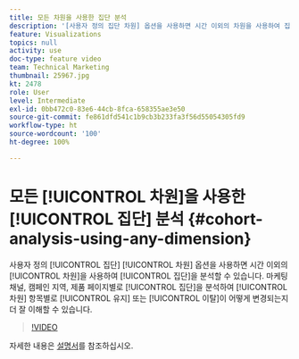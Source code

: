 ```yaml
---
title: 모든 차원을 사용한 집단 분석
description: '[사용자 정의 집단 차원] 옵션을 사용하면 시간 이외의 차원을 사용하여 집단을 분석할 수 있습니다. 마케팅 채널, 캠페인 지역, 제품 페이지별로 집단을 분석하여 차원 항목별로 유지 또는 이탈이 어떻게 변경되는지 더 잘 이해할 수 있습니다.'
feature: Visualizations
topics: null
activity: use
doc-type: feature video
team: Technical Marketing
thumbnail: 25967.jpg
kt: 2478
role: User
level: Intermediate
exl-id: 0bb472c0-83e6-44cb-8fca-658355ae3e50
source-git-commit: fe861dfd541c1b9cb3b233fa3f56d55054305fd9
workflow-type: ht
source-wordcount: '100'
ht-degree: 100%

---
```


# 모든 [!UICONTROL 차원]을 사용한 [!UICONTROL 집단] 분석 {#cohort-analysis-using-any-dimension}

사용자 정의 [!UICONTROL 집단] [!UICONTROL 차원] 옵션을 사용하면 시간 이외의 [!UICONTROL 차원]을 사용하여 [!UICONTROL 집단]을 분석할 수 있습니다. 마케팅 채널, 캠페인 지역, 제품 페이지별로 [!UICONTROL 집단]을 분석하여 [!UICONTROL 차원] 항목별로 [!UICONTROL 유지] 또는 [!UICONTROL 이탈]이 어떻게 변경되는지 더 잘 이해할 수 있습니다.

>[!VIDEO](https://video.tv.adobe.com/v/25967/?quality=12)

자세한 내용은 [설명서](https://experienceleague.adobe.com/docs/analytics/analyze/analysis-workspace/visualizations/cohort-table/cohort-analysis.html?lang=ko)를 참조하십시오.
